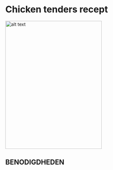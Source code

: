 # Chicken tenders recept

<img src="https://marielleindekeuken.nl/wp-content/uploads/2019/09/0FC6103D-8A02-42C0-B0D3-BBD248ADDD50.jpeg" alt="alt text" width="300" height="400">

## BENODIGDHEDEN